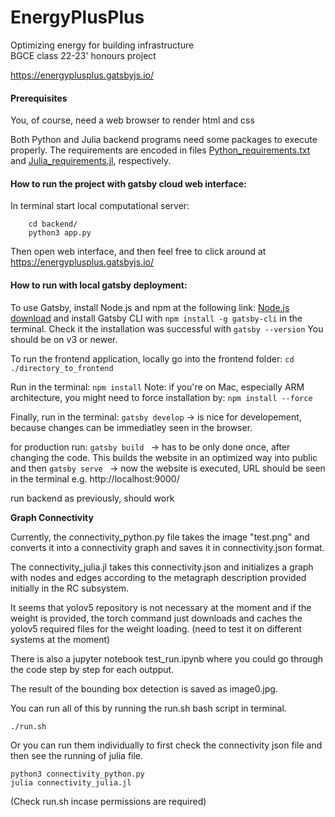 # EnergyPlusPlus  

Optimizing energy for building infrastructure  
BGCE class 22-23' honours project  

https://energyplusplus.gatsbyjs.io/


#### Prerequisites 

You, of course, need a web browser to render html and css

Both Python and Julia backend programs need some packages to execute properly. The requirements are encoded in files [Python_requirements.txt](Python_requirements.txt) and [Julia_requirements.jl](Julia_requirements.jl), respectively.


#### How to run the project with gatsby cloud web interface:  

In terminal start local computational server:
```
    cd backend/
    python3 app.py
```
Then open web interface, and then feel free to click around at https://energyplusplus.gatsbyjs.io/

#### How to run with local gatsby deployment:  

To use Gatsby, install Node.js and npm at the following link: [Node.js download](https://nodejs.org/en/download/) and install Gatsby CLI with
    ```
    npm install -g gatsby-cli
    ```
in the terminal. Check it the installation was successful with
    ```
    gatsby --version
    ```
You should be on v3 or newer.

To run the frontend application, locally go into the frontend folder:
    ```
    cd ./directory_to_frontend
    ```

Run in the terminal:
    ```
    npm install
    ```
Note: if you're on Mac, especially ARM architecture, you might need to force installation by:
    ```
    npm install --force
    ```

Finally, run in the terminal: 
    ```
    gatsby develop
    ```
    -> is nice for developement, because changes can be immediatley seen in the browser. 
    
for production run: 
    ```
    gatsby build 
    ```
    -> has to be only done once, after changing the code. This builds the website in an optimized way into public
    and then 
    ```
    gatsby serve 
    ```
    -> now the website is executed, URL should be seen in the terminal e.g. http://localhost:9000/

run backend as previously, should work  


__Graph Connectivity__

Currently, the connectivity_python.py file takes the image "test.png" and converts it into a connectivity graph and saves it in connectivity.json format. 

The connectivity_julia.jl takes this connectivity.json and initializes a graph with nodes and edges according to the metagraph description provided initially in the RC subsystem.

It seems that yolov5 repository is not necessary at the moment and if the weight is provided, the torch command just downloads and caches the yolov5 required files for the weight loading. (need to test it on different systems at the moment)

There is also a jupyter notebook test_run.ipynb where you could go through the code step by step for each outpput. 

The result of the bounding box detection is saved as image0.jpg.

You can run all of this by running the run.sh bash script in terminal.

```
./run.sh
```
Or you can run them individually to first check the connectivity json file and then see the running of julia file.

```
python3 connectivity_python.py
julia connectivity_julia.jl
```
(Check run.sh incase permissions are required)
